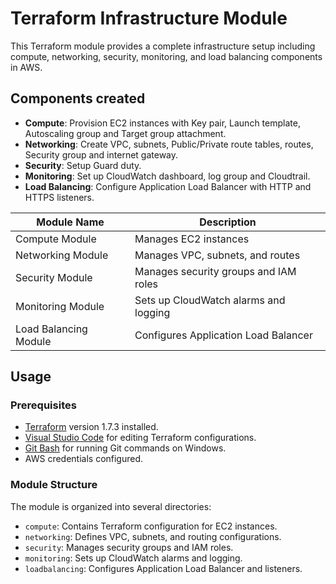 # Terraform Infrastructure Module

This Terraform module provides a complete infrastructure setup including compute, networking, security, monitoring, and load balancing components in AWS.

## Components created

- **Compute**: Provision EC2 instances with Key pair, Launch template, Autoscaling group and Target group attachment.
- **Networking**: Create VPC, subnets, Public/Private route tables, routes, Security group and internet gateway.
- **Security**: Setup Guard duty.
- **Monitoring**: Set up CloudWatch dashboard, log group and Cloudtrail.
- **Load Balancing**: Configure Application Load Balancer with HTTP and HTTPS listeners.

| Module Name        | Description                       |
|--------------------|-----------------------------------|
| Compute Module     | Manages EC2 instances             |
| Networking Module  | Manages VPC, subnets, and routes |
| Security Module    | Manages security groups and IAM roles |
| Monitoring Module  | Sets up CloudWatch alarms and logging |
| Load Balancing Module | Configures Application Load Balancer |


## Usage

### Prerequisites

- [Terraform](https://www.terraform.io/downloads.html) version 1.7.3 installed.
- [Visual Studio Code](https://code.visualstudio.com/) for editing Terraform configurations.
- [Git Bash](https://gitforwindows.org/) for running Git commands on Windows.
- AWS credentials configured.

### Module Structure

The module is organized into several directories:

- `compute`: Contains Terraform configuration for EC2 instances.
- `networking`: Defines VPC, subnets, and routing configurations.
- `security`: Manages security groups and IAM roles.
- `monitoring`: Sets up CloudWatch alarms and logging.
- `loadbalancing`: Configures Application Load Balancer and listeners.

